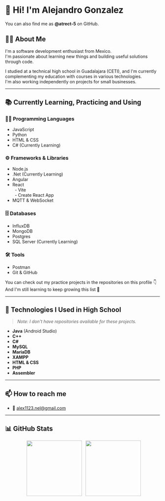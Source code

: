 
# 👋 Hi! I'm Alejandro Gonzalez  
You can also find me as **@atrect-5** on GitHub.  


## 🧑‍💻 About Me  
I'm a software development enthusiast from Mexico.   
I'm passionate about learning new things and building useful solutions through code.   

  
I studied at a technical high school in Guadalajara (CETI), and I'm currently complementing my education with courses in various technologies.   
I'm also working independently on projects for small businesses.  


---


## 📚 Currently Learning, Practicing and Using

### 🧑‍💻 Programming Languages
- JavaScript
- Python
- HTML & CSS
- C# (Currently Learning)

### ⚙️ Frameworks & Libraries
- Node.js
- .Net (Currently Learning)
- Angular
- React  
  - Vite  
  - Create React App
- MQTT & WebSocket

### 🗄️ Databases
- InfluxDB
- MongoDB
- Postgres
- SQL Server (Currently Learning)

### 🛠️ Tools
- Postman
- Git & GitHub


You can check out my practice projects in the repositories on this profile 👇  
And I'm still learning to keep growing this list 🚀  

---


## 🧠 Technologies I Used in High School  
> *Note: I don't have repositories available for these projects.*  

- **Java** (Android Studio)
- **C++**
- **C#**
- **MySQL**
- **MariaDB**
- **XAMPP**
- **HTML & CSS**
- **PHP**
- **Assembler**

---

## 📫 How to reach me
- 📧 alex1123.nel@gmail.com

---

## 📊 GitHub Stats

<p align="center">
  <img height="180em" src="https://github-readme-stats.vercel.app/api?username=atrect-5&show_icons=true&theme=dark" />
  <img height="180em" src="https://github-readme-stats.vercel.app/api/top-langs/?username=atrect-5&layout=compact&theme=dark&exclude_repo=SQL-Server-Course" />
</p>

